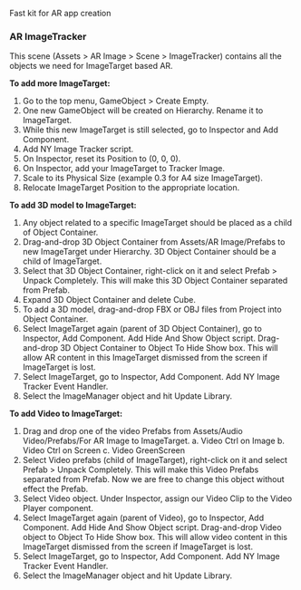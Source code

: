 Fast kit for AR app creation

### AR ImageTracker
This scene (Assets > AR Image > Scene > ImageTracker) contains all the objects we need for ImageTarget based AR.


**To add more ImageTarget:**
1. Go to the top menu, GameObject > Create Empty.
2. One new GameObject will be created on Hierarchy. Rename it to ImageTarget.
3. While this new ImageTarget is still selected, go to Inspector and Add Component.
4. Add NY Image Tracker script.
5. On Inspector, reset its Position to (0, 0, 0).
6. On Inspector, add your ImageTarget to Tracker Image.
7. Scale to its Physical Size (example 0.3 for A4 size ImageTarget).
8. Relocate ImageTarget Position to the appropriate location.


**To add 3D model to ImageTarget:**
1. Any object related to a specific ImageTarget should be placed as a child of Object Container.
2. Drag-and-drop 3D Object Container from Assets/AR Image/Prefabs to new ImageTarget under Hierarchy. 3D Object Container should be a child of ImageTarget.
3. Select that 3D Object Container, right-click on it and select Prefab > Unpack Completely. This will make this 3D Object Container separated from Prefab. 
4. Expand 3D Object Container and delete Cube. 
5. To add a 3D model, drag-and-drop FBX or OBJ files from Project into Object Container. 
6. Select ImageTarget again (parent of 3D Object Container), go to Inspector, Add Component. Add Hide And Show Object script. Drag-and-drop 3D Object Container to Object To Hide Show box. This will allow AR content in this ImageTarget dismissed from the screen if ImageTarget is lost.
7. Select ImageTarget, go to Inspector, Add Component. Add NY Image Tracker Event Handler.
8. Select the ImageManager object and hit Update Library.


**To add Video to ImageTarget:**
1. Drag and drop one of the video Prefabs from Assets/Audio Video/Prefabs/For AR Image to ImageTarget.
a. Video Ctrl on Image
b. Video Ctrl on Screen
c. Video GreenScreen
2. Select Video prefabs (child of ImageTarget), right-click on it and select Prefab > Unpack Completely. This will make this Video Prefabs separated from Prefab. Now we are free to change this object without effect the Prefab.
3. Select Video object. Under Inspector, assign our Video Clip to the Video Player component.
4. Select ImageTarget again (parent of Video), go to Inspector, Add Component. Add Hide And Show Object script. Drag-and-drop Video object to Object To Hide Show box. This will allow video content in this ImageTarget dismissed from the screen if ImageTarget is lost.
5. Select ImageTarget, go to Inspector, Add Component. Add NY Image Tracker Event Handler.
6. Select the ImageManager object and hit Update Library.
